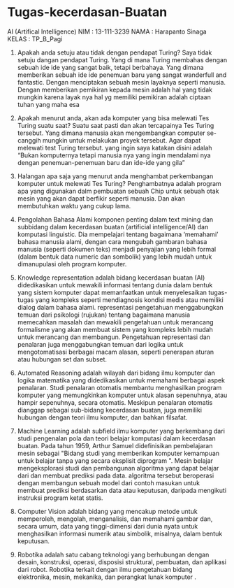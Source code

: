 # Tugas-kecerdasan-Buatan
AI (Artifical Intelligence)
NIM : 13-111-3239
NAMA : Harapanto Sinaga
KELAS : TP_B_Pagi

1. Apakah anda setuju atau tidak dengan pendapat Turing?
Saya tidak setuju dangan pendapat Turing. Yang di mana Turing membahas dengan sebuah ide ide yang sangat baik, tetapi berbahaya. 
Yang dimana memberikan sebuah ide ide penemuan baru yang sangat wanderfull and fantastic. 
Dengan menciptakan sebuah mesin layaknya seperti manusia. Dengan memberikan pemikiran kepada mesin adalah hal yang tidak mungkin 
karena layak nya hal yg memiliki pemikiran adalah ciptaan tuhan yang maha esa

2. Apakah menurut anda, akan ada komputer yang bisa melewati Tes Turing suatu saat?
Suatu saat pasti dan akan tercapainya Tes Turing tersebut. Yang dimana manusia akan mengembangkan computer se-canggih mungkin untuk
melakukan proyek tersebut. Agar dapat melewati test Turing tersebut.
yang ingin saya katakan disini adalah “Bukan komputernya tetapi manusia nya yang ingin mendalami nya dengan penemuan-penemuan baru dan ide-ide yang gila”

3. Halangan apa saja yang menurut anda menghambat perkembangan komputer untuk melewati Tes Turing?
Penghambatnya adalah program apa yang digunakan dalm pembuatan sebuah Chip untuk sebuah otak mesin yang akan dapat berfikir seperti manusia. Dan akan membutuhkan waktu yang cukup lama.

4. Pengolahan Bahasa Alami 
komponen penting dalam text mining dan subbidang dalam kecerdasan buatan (artificial intelligence/AI) dan komputasi linguistic. 
Dia mempelajari tentang bagaimana ‘memahami’ 
bahasa manusia alami, dengan cara mengubah gambaran bahasa manusia (seperti dokumen teks) menjadi penyajian yang lebih formal (dalam bentuk data numeric dan sombolik) 
yang lebih mudah untuk dimanupulasi oleh program komputer.

5. Knowledge representation 
adalah bidang kecerdasan buatan (AI) didedikasikan untuk mewakili informasi tentang dunia dalam bentuk yang sistem komputer dapat memanfaatkan untuk menyelesaikan 
tugas-tugas yang kompleks seperti mendiagnosis kondisi medis atau memiliki dialog dalam bahasa alami. representasi pengetahuan menggabungkan temuan dari psikologi 
(rujukan) tentang bagaimana manusia memecahkan masalah dan mewakili pengetahuan untuk merancang formalisme yang akan membuat sistem yang kompleks lebih mudah untuk merancang dan membangun.
Pengetahuan representasi dan penalaran juga menggabungkan temuan dari logika untuk mengotomatisasi berbagai macam alasan, seperti penerapan aturan atau hubungan set dan subset.

6. Automated Reasoning 
adalah wilayah dari bidang ilmu komputer dan logika matematika yang didedikasikan untuk memahami berbagai aspek penalaran. 
Studi penalaran otomatis membantu menghasilkan program komputer yang memungkinkan komputer untuk alasan sepenuhnya, atau hampir sepenuhnya, 
secara otomatis. Meskipun penalaran otomatis dianggap sebagai sub-bidang kecerdasan buatan, juga memiliki hubungan dengan teori ilmu komputer, dan bahkan filsafat.

7. Machine Learning 
adalah subfield ilmu komputer yang berkembang dari studi pengenalan pola dan teori belajar komputasi dalam kecerdasan buatan.
Pada tahun 1959, Arthur Samuel didefinisikan pembelajaran mesin sebagai "Bidang studi yang memberikan komputer kemampuan untuk belajar tanpa yang secara eksplisit
diprogram ". Mesin belajar mengeksplorasi studi dan pembangunan algoritma yang dapat belajar dari dan membuat prediksi pada data. 
algoritma tersebut beroperasi dengan membangun sebuah model dari contoh masukan untuk membuat prediksi berdasarkan data atau keputusan, daripada mengikuti instruksi program ketat statis.

8. Computer Vision
adalah bidang yang mencakup metode untuk memperoleh, mengolah, menganalisis, dan memahami gambar dan, secara umum, data yang tinggi-dimensi dari dunia nyata untuk 
menghasilkan informasi numerik atau simbolik, misalnya, dalam bentuk keputusan.

9. Robotika 
adalah satu cabang teknologi yang berhubungan dengan desain, konstruksi, operasi, disposisi struktural, pembuatan, dan aplikasi dari robot.
Robotika terkait dengan ilmu pengetahuan bidang elektronika, mesin, mekanika, dan perangkat lunak komputer .


